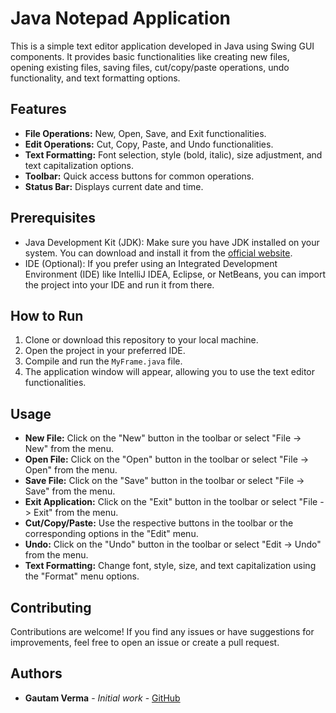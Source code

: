 # Java Notepad Application

This is a simple text editor application developed in Java using Swing GUI components. It provides basic functionalities like creating new files, opening existing files, saving files, cut/copy/paste operations, undo functionality, and text formatting options.

## Features

- **File Operations:** New, Open, Save, and Exit functionalities.
- **Edit Operations:** Cut, Copy, Paste, and Undo functionalities.
- **Text Formatting:** Font selection, style (bold, italic), size adjustment, and text capitalization options.
- **Toolbar:** Quick access buttons for common operations.
- **Status Bar:** Displays current date and time.

## Prerequisites

- Java Development Kit (JDK):
  Make sure you have JDK installed on your system. You can download and install it from the [official website](https://www.oracle.com/java/technologies/downloads/#java11).
- IDE (Optional):
  If you prefer using an Integrated Development Environment (IDE) like IntelliJ IDEA, Eclipse, or NetBeans, you can import the project into your IDE and run it from there.

## How to Run

1. Clone or download this repository to your local machine.
2. Open the project in your preferred IDE.
3. Compile and run the `MyFrame.java` file.
4. The application window will appear, allowing you to use the text editor functionalities.

## Usage

- **New File:** Click on the "New" button in the toolbar or select "File -> New" from the menu.
- **Open File:** Click on the "Open" button in the toolbar or select "File -> Open" from the menu.
- **Save File:** Click on the "Save" button in the toolbar or select "File -> Save" from the menu.
- **Exit Application:** Click on the "Exit" button in the toolbar or select "File -> Exit" from the menu.
- **Cut/Copy/Paste:** Use the respective buttons in the toolbar or the corresponding options in the "Edit" menu.
- **Undo:** Click on the "Undo" button in the toolbar or select "Edit -> Undo" from the menu.
- **Text Formatting:** Change font, style, size, and text capitalization using the "Format" menu options.

## Contributing

Contributions are welcome! If you find any issues or have suggestions for improvements, feel free to open an issue or create a pull request.

## Authors

- **Gautam Verma** - _Initial work_ - [GitHub](https://github.com/Gautam855)
